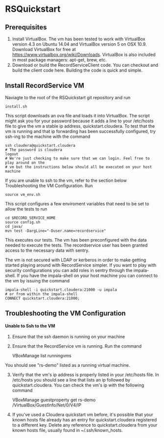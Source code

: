 # RSQuickstart

## Prerequisites
1. Install VirtualBox. The vm has been tested to work with VirtualBox version 4.3 on Ubuntu 14.04 and VirtualBox version 5 on OSX 10.9. Download VirtualBox for free at https://www.virtualbox.org/wiki/Downloads. VirtualBox is also included in most package managers: apt-get, brew, etc.
2. Download or build the RecordServiceClient code. You can checkout and build the client code here. Building the code is quick and simple.

## Install RecordService VM
Naviagte to the root of the RSQuickstart git repository and run

    install.sh

This script downloads an ova file and loads it into VirtualBox. The script might ask you for your password because it adds a line to your /etc/hosts file to give the vm a stable ip address, quickstart.cloudera. To test that the vm is running and that ip forwarding has been successfully configured, try ssh-ing to the machine with the command

    ssh cloudera@quickstart.cloudera
    # The password is cloudera
    logout
    # We're just checking to make sure that we can login. Feel free to play around on the
    # vm but the instructions below should all be executed on your host machine

If you are unable to ssh to the vm, refer to the section below Troubleshooting the VM Configuration.
Run

    source vm_env.sh

This script configures a few enviroment variables that need to be set to allow the tests to run

    cd $RECORD_SERVICE_HOME
    source config.sh
    cd java/
    mvn test -DargLine="-Duser.name=recordservice"

This executes our tests. The vm has been preconfigured with the data needed to execute the tests. The recordservice user has been granted access to the necessary data with sentry.

The vm is not secured with LDAP or kerberos in order to make getting started playing around with RecordService simpler. If you want to play with security configurations you can add roles in sentry through the impala-shell. If you have the impala-shell on your host machine you can connect to the vm by issuing the command

    impala-shell -i quickstart.cloudera:21000 -u impala
    # or from within the impala-shell
    CONNECT quickstart.cloudera:21000;


## Troubleshooting the VM Configuration
#### Unable to Ssh to the VM
1. Ensure that the ssh daemon is running on your machine
2. Ensure that the RecordService vm is running. Run the command

    VBoxManage list runningvms

You should see "rs-demo" listed as a running virtual machine.

3. Verify that the vm's ip address is properly listed in your /etc/hosts file. In /etc/hosts you should see a line that lists an ip followed by quickstart.cloudera. You can check the vm's ip with the following command

    VBoxManage guestproperty get rs-demo /VirtualBox/GuestInfo/Net/0/V4/IP

4. If you've used a Cloudera quickstart vm before, it's possible that your known hosts file already has an entry for quickstart.cloudera registered to a different key. Delete any reference to quickstart.cloudera from your known hosts file, usually found in ~/.ssh/known_hosts.